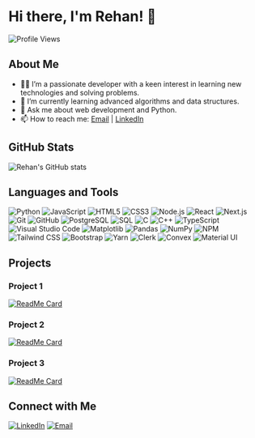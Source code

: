 # Hi there, I'm Rehan! 👋

![Profile Views](https://komarev.com/ghpvc/?username=Rehan0013&color=brightgreen)

## About Me

- 👨‍💻 I’m a passionate developer with a keen interest in learning new technologies and solving problems.
- 🌱 I’m currently learning advanced algorithms and data structures.
- 💬 Ask me about web development and Python.
- 📫 How to reach me: [Email](mailto:rehanali09742@gmail.com) | [LinkedIn](https://www.linkedin.com/in/rehan-ali-85a914280)

## GitHub Stats

![Rehan's GitHub stats](https://github-readme-stats.vercel.app/api?username=Rehan0013&show_icons=true&theme=radical)

## Languages and Tools

![Python](https://img.shields.io/badge/-Python-3776AB?style=flat-square&logo=Python&logoColor=white)
![JavaScript](https://img.shields.io/badge/-JavaScript-F7DF1E?style=flat-square&logo=JavaScript&logoColor=black)
![HTML5](https://img.shields.io/badge/-HTML5-E34F26?style=flat-square&logo=HTML5&logoColor=white)
![CSS3](https://img.shields.io/badge/-CSS3-1572B6?style=flat-square&logo=CSS3&logoColor=white)
![Node.js](https://img.shields.io/badge/-Node.js-339933?style=flat-square&logo=Node.js&logoColor=white)
![React](https://img.shields.io/badge/-React-61DAFB?style=flat-square&logo=React&logoColor=black)
![Next.js](https://img.shields.io/badge/-Next.js-000000?style=flat-square&logo=Next.js&logoColor=white)
![Git](https://img.shields.io/badge/-Git-F05032?style=flat-square&logo=Git&logoColor=white)
![GitHub](https://img.shields.io/badge/-GitHub-181717?style=flat-square&logo=GitHub&logoColor=white)
![PostgreSQL](https://img.shields.io/badge/-PostgreSQL-336791?style=flat-square&logo=PostgreSQL&logoColor=white)
![SQL](https://img.shields.io/badge/-SQL-4479A1?style=flat-square&logo=MySQL&logoColor=white)
![C](https://img.shields.io/badge/-C-A8B9CC?style=flat-square&logo=C&logoColor=white)
![C++](https://img.shields.io/badge/-C++-00599C?style=flat-square&logo=C%2B%2B&logoColor=white)
![TypeScript](https://img.shields.io/badge/-TypeScript-3178C6?style=flat-square&logo=TypeScript&logoColor=white)
![Visual Studio Code](https://img.shields.io/badge/-Visual%20Studio%20Code-007ACC?style=flat-square&logo=Visual%20Studio%20Code&logoColor=white)
![Matplotlib](https://img.shields.io/badge/-Matplotlib-333333?style=flat-square&logo=Python&logoColor=white)
![Pandas](https://img.shields.io/badge/-Pandas-150458?style=flat-square&logo=Pandas&logoColor=white)
![NumPy](https://img.shields.io/badge/-NumPy-013243?style=flat-square&logo=NumPy&logoColor=white)
![NPM](https://img.shields.io/badge/-NPM-CB3837?style=flat-square&logo=NPM&logoColor=white)
![Tailwind CSS](https://img.shields.io/badge/-Tailwind%20CSS-06B6D4?style=flat-square&logo=Tailwind%20CSS&logoColor=white)
![Bootstrap](https://img.shields.io/badge/-Bootstrap-7952B3?style=flat-square&logo=Bootstrap&logoColor=white)
![Yarn](https://img.shields.io/badge/-Yarn-2C8EBB?style=flat-square&logo=Yarn&logoColor=white)
![Clerk](https://img.shields.io/badge/-Clerk-262626?style=flat-square&logo=Clerk&logoColor=white)
![Convex](https://img.shields.io/badge/-Convex-00CFA1?style=flat-square&logo=Convex&logoColor=white)
![Material UI](https://img.shields.io/badge/-Material%20UI-0081CB?style=flat-square&logo=mui&logoColor=white)

## Projects

### Project 1
[![ReadMe Card](https://github-readme-stats.vercel.app/api/pin/?username=Rehan0013&repo=Code_Editor)](https://github.com/Rehan0013/Code_Editor)

### Project 2
[![ReadMe Card](https://github-readme-stats.vercel.app/api/pin/?username=Rehan0013&repo=portfolio)](https://github.com/Rehan0013/portfolio)

### Project 3
[![ReadMe Card](https://github-readme-stats.vercel.app/api/pin/?username=Rehan0013&repo=Expense_frontend)](https://github.com/Rehan0013/Expense_frontend)

## Connect with Me

[![LinkedIn](https://img.shields.io/badge/-LinkedIn-0A66C2?style=flat-square&logo=LinkedIn&logoColor=white)](www.linkedin.com/in/rehan-ali-85a914280)
[![Email](https://img.shields.io/badge/-Email-D14836?style=flat-square&logo=Gmail&logoColor=white)](mailto:rehanali09742@gmail.com)
